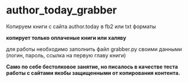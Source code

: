 # author_today_grabber
<p>Копируем книги с сайта author.today в fb2 или txt форматы</p>
<p><b>копирует только оплаченые книги или халяву</b></p>
<p>для работы необходимо заполнить файл grabber.py своими данными (логин, пароль, ссылка на первую главу книги)</p>
<b><p>Само по себе бестолковое занятие, но писалось в качестве теста работы с сайтами якобы защищенными от копирования контента.</p></b>
